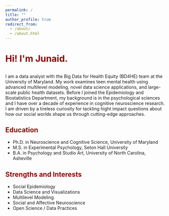 ```yaml
---
permalink: /
title: ""
author_profile: true
redirect_from: 
  - /about/
  - /about.html
---
```


<span style="color:darkred">Hi! I'm Junaid.</span>
==============



## <a href="mailto:merchantjs@gmail.com"><i class="fas fa-fw fa-envelope " aria-hidden="true"></i></a>    <a href="https://scholar.google.com/citations?user=MeX7UKIAAAAJ"><i class="ai ai-google-scholar "></i></a>  <a href="https://orcid.org/0000-0002-4315-6211"><i class="ai ai-orcid ai-fw "></i></a>     <a href="https://www.ncbi.nlm.nih.gov/pubmed/?term=junaid+merchant"><i class="ai ai-pubmed ai-fw "></i></a>    <a href="https://github.com/JunaidMerchant"><i class="fab fa-fw fa-github " aria-hidden="true"></i></a> <a href="https://bsky.app/profile/dingobuck.bsky.social"><i class="fab fa-fw fa-bluesky " aria-hidden="true"></i></a>    <a href="https://www.linkedin.com/in/junaid-s-merchant"><i class="fab fa-fw fa-linkedin " aria-hidden="true"></i></a>



I am a data analyst with the Big Data for Health Equity (BD4HE) team at the University of Maryland. My work examines teen mental health using advanced multilevel modeling, novel data science applications, and large-scale public health datasets. Before I joined the Epidemiology and Biostatistics Department, my background is in the psychological sciences and I have over a decade of experience in cognitive neuroscience research. I am driven by a tireless curiosity for tackling hight impact questions about how our social worlds shape us through cutting-edge approaches. 



## <span style="color:darkred">Education</span>
* Ph.D. in Neuroscience and Cognitive Science, University of Maryland
* M.S. in Experimental Psychology, Seton Hall University
* B.A. in Psychology and Studio Art, University of North Carolina, Asheville 


## <span style="color:darkred">Strengths and Interests</span>
* Social Epidemiology 
* Data Science and Visualizations
* Multilevel Modeling      
* Social and Affective Neuroscience       
* Open Science / Data Practices

